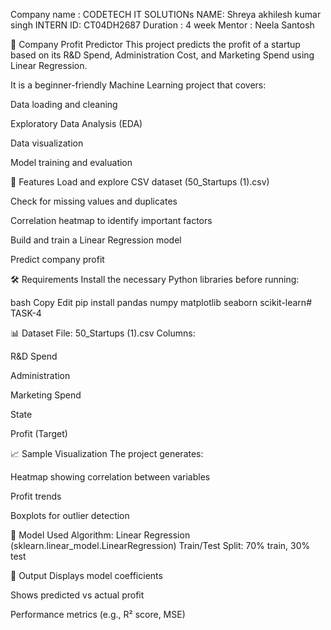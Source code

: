 Company name : CODETECH IT SOLUTIONs
NAME: Shreya akhilesh kumar singh
INTERN ID: CT04DH2687
Duration : 4 week
Mentor : Neela Santosh 

💼 Company Profit Predictor
This project predicts the profit of a startup based on its R&D Spend, Administration Cost, and Marketing Spend using Linear Regression.

It is a beginner-friendly Machine Learning project that covers:

Data loading and cleaning

Exploratory Data Analysis (EDA)

Data visualization

Model training and evaluation

📌 Features
Load and explore CSV dataset (50_Startups (1).csv)

Check for missing values and duplicates

Correlation heatmap to identify important factors

Build and train a Linear Regression model

Predict company profit

🛠 Requirements
Install the necessary Python libraries before running:

bash
Copy
Edit
pip install pandas numpy matplotlib seaborn scikit-learn# TASK-4

📊 Dataset
File: 50_Startups (1).csv
Columns:

R&D Spend

Administration

Marketing Spend

State

Profit (Target)

📈 Sample Visualization
The project generates:

Heatmap showing correlation between variables

Profit trends

Boxplots for outlier detection

🧠 Model Used
Algorithm: Linear Regression (sklearn.linear_model.LinearRegression)
Train/Test Split: 70% train, 30% test

📂 Output
Displays model coefficients

Shows predicted vs actual profit

Performance metrics (e.g., R² score, MSE)
